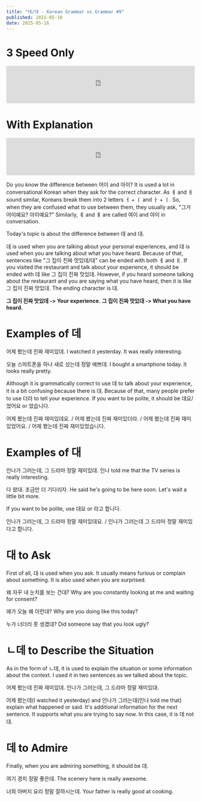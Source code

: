 ```yaml
---
title: "데/대 - Korean Grammar vs Grammar #9"
published: 2015-05-16
date: 2015-05-16
---
```


#  3 Speed Only

<iframe id="audio_iframe" src="https://www.podbean.com/media/player/qu3rh-56088d?skin=7" width="100%" height="100" frameborder="0" scrolling="no"></iframe>

#  With Explanation

<iframe id="audio_iframe" src="https://www.podbean.com/media/player/4aruq-560890?skin=7" width="100%" height="100" frameborder="0" scrolling="no"></iframe>

Do you know the difference between 어이 and 아이? It is used a lot in conversational Korean when they ask for the correct character. As ㅔ and ㅐ sound similar, Koreans break them into 2 letters ㅓ + ㅣ and ㅏ + ㅣ. So, when they are confused what to use between them, they usually ask, "그거 어이예요? 아이예요?" Similarly, ㅖ and ㅒ are called 여이 and 야이 in conversation.

Today's topic is about the difference between 데 and 대.

데 is used when you are talking about your personal experiences, and 대 is used when you are talking about what you have heard. Because of that, sentences like "그 집이 진짜 맛있데/대" can be ended with both ㅔ and ㅐ. If you visited the restaurant and talk about your experience, it should be ended with 데 like 그 집이 진짜 맛있데. However, if you heard someone talking about the restaurant and you are saying what you have heard, then it is like 그 집이 진짜 맛있대. The ending character is 대.

<strong><span style="color: # ff0000;">그 집이 진짜 맛있데 -&gt; Your experience.</span></strong>
<strong><span style="color: # ff0000;"> 그 집이 진짜 맛있대 -&gt; What you have heard.</span></strong>

#  Examples of 데

어제 봤는데 진짜 재미있데.
I watched it yesterday. It was really interesting.

오늘 스마트폰을 하나 새로 샀는데 정말 예쁘데.
I bought a smartphone today. It looks really pretty.

Although it is grammatically correct to use 데 to talk about your experience, it is a bit confusing because there is 대. Because of that, many people prefer to use 더라 to tell your experience. If you want to be polite, it should be 데요/었어요 or 었습니다.

어제 봤는데 진짜 재미있데요. / 어제 봤는데 진짜 재미있더라. /
어제 봤는데 진짜 재미있었어요. / 어제 봤는데 진짜 재미있었습니다.

#  Examples of 대

인나가 그러는데, 그 드라마 정말 재미있대.
인나 told me that the TV series is really interesting.

다 왔대. 조금만 더 기다리자.
He said he's going to be here soon. Let's wait a little bit more.

If you want to be polite, use 대요 or 라고 합니다.

인나가 그러는데, 그 드라마 정말 재미있대요. / 인나가 그러는데 그 드라마 정말 재미있다고 합니다.

#  대 to Ask

First of all, 대 is used when you ask. It usually means furious or complain about something. It is also used when you are surprised.

왜 자꾸 내 눈치를 보는 건대?
Why are you constantly looking at me and waiting for consent?

얘가 오늘 왜 이런대?
Why are you doing like this today?

누가 너더러 못 생겼대?
Did someone say that you look ugly?

#  ㄴ데 to Describe the Situation

As in the form of ㄴ데, it is used to explain the situation or some information about the context. I used it in two sentences as we talked about the topic.

어제 봤는데 진짜 재미있데.
인나가 그러는데, 그 드라마 정말 재미있대.

어제 봤는데(I watched it yesterday) and 인나가 그러는데(인나 told me that) explain what happened or said. It's additional information for the next sentence. It supports what you are trying to say now. In this case, it is 데 not 대.

#  데 to Admire

Finally, when you are admiring something, it should be 데.

여기 경치 정말 좋은데.
The scenery here is really awesome.

너희 아버지 요리 정말 잘하시는데.
Your father is really good at cooking.